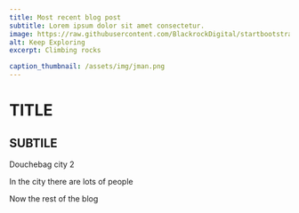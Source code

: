 ```yaml
---
title: Most recent blog post
subtitle: Lorem ipsum dolor sit amet consectetur.
image: https://raw.githubusercontent.com/BlackrockDigital/startbootstrap-agency/master/src/assets/img/portfolio/02-full.jpg
alt: Keep Exploring
excerpt: Climbing rocks

caption_thumbnail: /assets/img/jman.png
---
```


# TITLE
## SUBTILE
Douchebag city 2

In the city there are lots of people

Now the rest of the blog